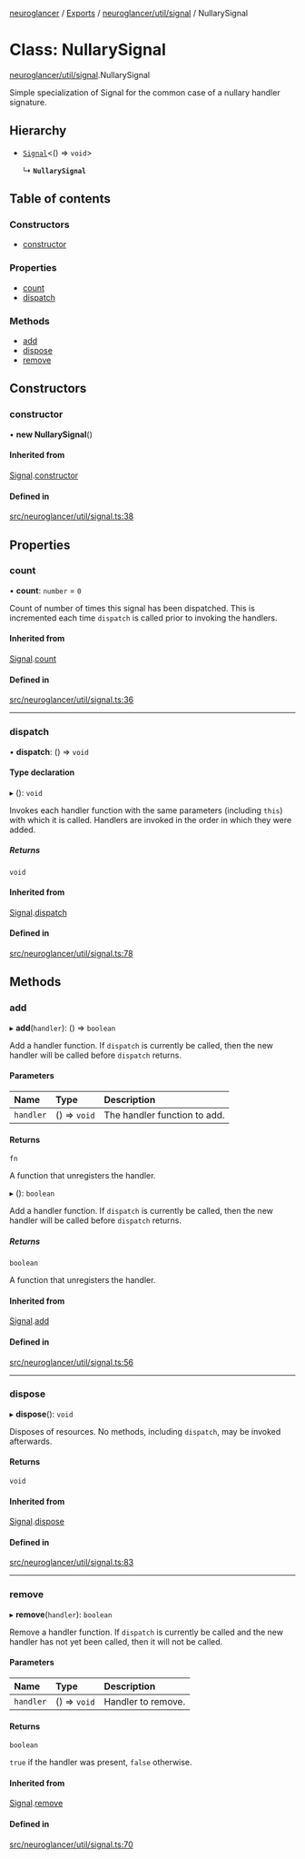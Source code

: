 [neuroglancer](../README.md) / [Exports](../modules.md) / [neuroglancer/util/signal](../modules/neuroglancer_util_signal.md) / NullarySignal

# Class: NullarySignal

[neuroglancer/util/signal](../modules/neuroglancer_util_signal.md).NullarySignal

Simple specialization of Signal for the common case of a nullary handler signature.

## Hierarchy

- [`Signal`](neuroglancer_util_signal.Signal.md)<() => `void`\>

  ↳ **`NullarySignal`**

## Table of contents

### Constructors

- [constructor](neuroglancer_util_signal.NullarySignal.md#constructor)

### Properties

- [count](neuroglancer_util_signal.NullarySignal.md#count)
- [dispatch](neuroglancer_util_signal.NullarySignal.md#dispatch)

### Methods

- [add](neuroglancer_util_signal.NullarySignal.md#add)
- [dispose](neuroglancer_util_signal.NullarySignal.md#dispose)
- [remove](neuroglancer_util_signal.NullarySignal.md#remove)

## Constructors

### constructor

• **new NullarySignal**()

#### Inherited from

[Signal](neuroglancer_util_signal.Signal.md).[constructor](neuroglancer_util_signal.Signal.md#constructor)

#### Defined in

[src/neuroglancer/util/signal.ts:38](https://github.com/ActiveBrainAtlas2/neuroglancer/blob/034b457d/src/neuroglancer/util/signal.ts#L38)

## Properties

### count

• **count**: `number` = `0`

Count of number of times this signal has been dispatched.  This is incremented each time
`dispatch` is called prior to invoking the handlers.

#### Inherited from

[Signal](neuroglancer_util_signal.Signal.md).[count](neuroglancer_util_signal.Signal.md#count)

#### Defined in

[src/neuroglancer/util/signal.ts:36](https://github.com/ActiveBrainAtlas2/neuroglancer/blob/034b457d/src/neuroglancer/util/signal.ts#L36)

___

### dispatch

• **dispatch**: () => `void`

#### Type declaration

▸ (): `void`

Invokes each handler function with the same parameters (including `this`) with which it is
called.  Handlers are invoked in the order in which they were added.

##### Returns

`void`

#### Inherited from

[Signal](neuroglancer_util_signal.Signal.md).[dispatch](neuroglancer_util_signal.Signal.md#dispatch)

#### Defined in

[src/neuroglancer/util/signal.ts:78](https://github.com/ActiveBrainAtlas2/neuroglancer/blob/034b457d/src/neuroglancer/util/signal.ts#L78)

## Methods

### add

▸ **add**(`handler`): () => `boolean`

Add a handler function.  If `dispatch` is currently be called, then the new handler will be
called before `dispatch` returns.

#### Parameters

| Name | Type | Description |
| :------ | :------ | :------ |
| `handler` | () => `void` | The handler function to add. |

#### Returns

`fn`

A function that unregisters the handler.

▸ (): `boolean`

Add a handler function.  If `dispatch` is currently be called, then the new handler will be
called before `dispatch` returns.

##### Returns

`boolean`

A function that unregisters the handler.

#### Inherited from

[Signal](neuroglancer_util_signal.Signal.md).[add](neuroglancer_util_signal.Signal.md#add)

#### Defined in

[src/neuroglancer/util/signal.ts:56](https://github.com/ActiveBrainAtlas2/neuroglancer/blob/034b457d/src/neuroglancer/util/signal.ts#L56)

___

### dispose

▸ **dispose**(): `void`

Disposes of resources.  No methods, including `dispatch`, may be invoked afterwards.

#### Returns

`void`

#### Inherited from

[Signal](neuroglancer_util_signal.Signal.md).[dispose](neuroglancer_util_signal.Signal.md#dispose)

#### Defined in

[src/neuroglancer/util/signal.ts:83](https://github.com/ActiveBrainAtlas2/neuroglancer/blob/034b457d/src/neuroglancer/util/signal.ts#L83)

___

### remove

▸ **remove**(`handler`): `boolean`

Remove a handler function.  If `dispatch` is currently be called and the new handler has not
yet been called, then it will not be called.

#### Parameters

| Name | Type | Description |
| :------ | :------ | :------ |
| `handler` | () => `void` | Handler to remove. |

#### Returns

`boolean`

`true` if the handler was present, `false` otherwise.

#### Inherited from

[Signal](neuroglancer_util_signal.Signal.md).[remove](neuroglancer_util_signal.Signal.md#remove)

#### Defined in

[src/neuroglancer/util/signal.ts:70](https://github.com/ActiveBrainAtlas2/neuroglancer/blob/034b457d/src/neuroglancer/util/signal.ts#L70)
